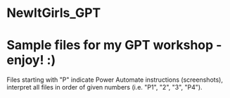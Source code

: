 # NewItGirls_GPT

# Sample files for my GPT workshop - enjoy! :)

Files starting with "P" indicate Power Automate instructions (screenshots), interpret all files in order of given numbers (i.e. "P1", "2", "3", "P4").
